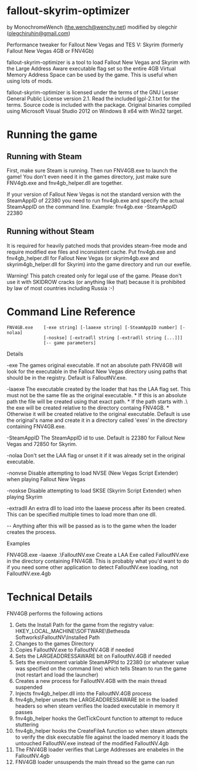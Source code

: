 fallout-skyrim-optimizer
========================
by MonochromeWench (the.wench@wenchy.net)
modified by olegchir (olegchiruhin@gmail.com)

Performance tweaker for Fallout New Vegas and TES V: Skyrim 
(formerly Fallout New Vegas 4GB or FNV4Gb)

fallout-skyrim-optimizer is a tool to load Fallout New Vegas 
and Skyrim with the Large Address Aware executable flag set so the 
entire 4GB Virtual Memory Address Space can be used
by the game. This is useful when using lots of mods.

fallout-skyrim-optimizer is licensed under the terms of 
the GNU Lesser General Public License version 2.1. 
Read the included lgpl-2.1.txt for the terms. Source code is 
included with the package. Original binaries compiled using Microsoft Visual 
Studio 2012 on Windows 8 x64 with Win32 target.


Running the game
================

Running with Steam
-------
First, make sure Steam is running. Then run FNV4GB.exe to launch the game! 
You don't even need it in the games directory, just make sure FNV4gb.exe and
fnv4gb_helper.dll are together.

If your version of Fallout New Vegas is not the standard version with the
SteamAppID of 22380 you need to run fnv4gb.exe and specify the actual 
SteamAppID on the command line. Example: fnv4gb.exe -SteamAppID 22380


Running without Steam
-------
It is required for heavily patched mods that provides steam-free mode
and require modified exe files and inconsistent cache.
Put fnv4gb.exe and fnv4gb_helper.dll for Fallout New Vegas
(or skyrim4gb.exe and skyrim4gb_helper.dll for Skyrim)
into the game directory and run our exefile.

Warning! This patch created only for legal use of the game.
Please don't use it with SKIDROW cracks (or anything like that)
because it is prohibited by law of most countries including Russia :-)


Command Line Reference
======================

```
FNV4GB.exe    [-exe string] [-laaexe string] [-SteamAppID number] [-nolaa]
              [-noskse] [-extradll string [-extradll string [...]]]
			  [-- game parameters]
```

Details

-exe        The games original executable. If not an absolute path FNV4GB
            will look for the executable in the Fallout New Vegas directory 
			using paths that should be in the registry. 
			Default is FalloutNV.exe.

-laaexe     The executable created by the loader that has the LAA flag set. 
            This must not be the same file as the original executable. 
			* If this is an absolute path the file will be created using that 
			  exact path.
			* If the path starts with .\ the exe will be created relative to 
			  the directory containg FNV4GB.
			* Otherwise it will be created relative to the original executable.
			Default is use the original's name and create it in a directory 
			called 'exes' in the directory containing FNV4GB.exe.

-SteamAppID The SteamAppID id to use. Default is 22380 for Fallout New Vegas
            and 72850 for Skyrim.

-nolaa      Don't set the LAA flag or unset it if it was already set in the 
            original executable. 

-nonvse     Disable attempting to load NVSE (New Vegas Script Extender) when
            playing Fallout New Vegas

-noskse     Disable attempting to load SKSE (Skyrim Script Extender) when
            playing Skyrim

-extradll   An extra dll to load into the laaexe process after its been 
            created. This can be specified multiple times to load more than one
			dll.

--          Anything after this will be passed as is to the game when the 
            loader creates the process.

Examples

FNV4GB.exe -laaexe .\FalloutNV.exe
    Create a LAA Exe called FalloutNV.exe in the directory containing FNV4GB. 
	This is probably what you'd want to do if you need some other application
	to detect FalloutNV.exe loading, not FalloutNV.exe.4gb


Technical Details
========================

FNV4GB performs the following actions

1) Gets the Install Path for the game from the registry value:
   HKEY_LOCAL_MACHINE\SOFTWARE\Bethesda Softworks\FalloutNV\Installed Path
2) Changes to the games Directory
3) Copies FalloutNV.exe to FalloutNV.4GB if needed
4) Sets the LARGEADDRESSAWARE bit on FalloutNV.4GB if needed
5) Sets the environment variable SteamAPPId to 22380 (or whatever value was 
   specified on the command line) which tells Steam to run the game (not 
   restart and load the launcher)
6) Creates a new process for FalloutNV.4GB with the main thread suspended
7) Injects fnv4gb_helper.dll into the FalloutNV.4GB process
8) fnv4gb_helper unsets the LARGEADDRESSAWARE bit in the loaded headers so 
   when steam verifies the loaded executable in memory it passes
9) fnv4gb_helper hooks the GetTickCount function to attempt to reduce 
   stuttering
10) fnv4gb_helper hooks the CreateFileA function so when steam attempts to 
   verify the disk executable file against the loaded memory it loads the 
   untouched FalloutNV.exe instead of the modified FalloutNV.4gb
11) The FNV4GB loader verifies that Large Addresses are enabeles in the 
    FalloutNV.4gb
12) FNV4GB loader unsuspends the main thread so the game can run
